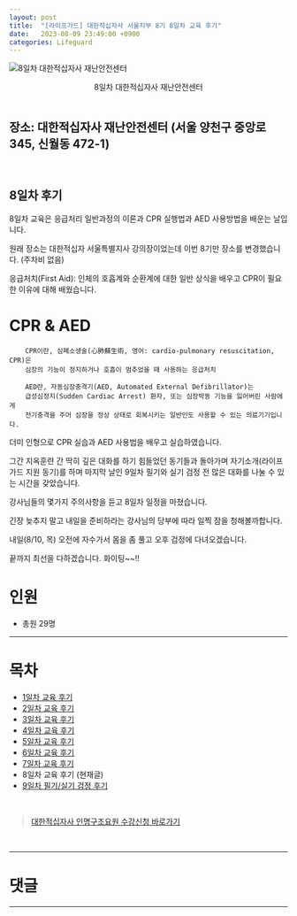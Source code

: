 ```yaml
---
layout: post
title:  "[라이프가드] 대한적십자사 서울지부 8기 8일차 교육 후기"
date:   2023-08-09 23:49:00 +0900
categories: Lifeguard
---
```


![8일차 대한적십자사 재난안전센터](https://github.com/neoroman/neoroman.github.io/raw/main/_images/lifeguard/Lifeguard-day8.jpg)
<center>8일차 대한적십자사 재난안전센터</center>

<BR />

## 장소: 대한적십자사 재난안전센터 (서울 양천구 중앙로 345, 신월동 472-1)

<BR />

## 8일차 후기
8일차 교육은 응급처리 일반과정의 이론과 CPR 실행법과 AED 사용방법을 배운는 날입니다.

원래 장소는 대한적십자 서울특별지사 강의장이었는데 이번 8기만 장소를 변경했습니다.
(주차비 없음)

응급처치(First Aid): 인체의 호흡계와 순환계에 대한 일반 상식을 배우고 CPR이 필요한 이유에 대해 배웠습니다.

# CPR & AED

        CPR이란, 심폐소생술(心肺蘇生術, 영어: cardio-pulmonary resuscitation, CPR)은 
        심장의 기능이 정지하거나 호흡이 멈추었을 때 사용하는 응급처치

        AED란, 자동심장충격기(AED, Automated External Defibrillator)는 
        급성심정지(Sudden Cardiac Arrest) 환자, 또는 심장박동 기능을 잃어버린 사람에게 
        전기충격을 주어 심장을 정상 상태로 회복시키는 일반인도 사용할 수 있는 의료기기입니다.

더미 인형으로 CPR 실습과 AED 사용법을 배우고 실습하였습니다.

그간 지옥훈련 간 딱히 깊은 대화를 하기 힘들었던 동기들과 돌아가며 자기소개(라이프가드 지원 동기)를 하며
마지막 날인 9일차 필기와 실기 검정 전 많은 대화를 나눌 수 있는 시간을 갖았습니다.

강사님들의 몇가지 주의사항을 듣고 8일차 일정을 마쳤습니다.

긴장 늦추지 말고 내일을 준비하라는 강사님의 당부에 따라 일찍 잠을 청해볼까합니다.

내일(8/10, 목) 오전에 자수가서 몸을 좀 풀고
오후 검정에 다녀오겠습니다.

끝까지 최선을 다하겠습니다. 화이팅~~!!



# 인원
 - 총원 29명



---
# 목차
- [1일차 교육 후기][day-1]
- [2일차 교육 후기][day-2]
- [3일차 교육 후기][day-3]
- [4일차 교육 후기][day-4]
- [5일차 교육 후기][day-5]
- [6일차 교육 후기][day-6]
- [7일차 교육 후기][day-7]
- 8일차 교육 후기 (현재글)
- [9일차 필기/실기 검정 후기][day-9]


<BR />

> [대한적십자사 인명구조요원 수강신청 바로가기][redcross]
<BR />

---

# 댓글
<script src="https://utteranc.es/client.js"
        repo="neoroman/neoroman.github.io"
        issue-term="pathname"
        label="utterances"
        theme="github-light"
        crossorigin="anonymous"
        async>
</script>

---

[day-1]: /RedCross-Lifeguard-day1
[day-2]: /RedCross-Lifeguard-day2
[day-3]: /RedCross-Lifeguard-day3
[day-4]: /RedCross-Lifeguard-day4
[day-5]: /RedCross-Lifeguard-day5
[day-6]: /RedCross-Lifeguard-day6
[day-7]: /RedCross-Lifeguard-day7
[day-8]: /RedCross-Lifeguard-day8
[day-9]: /RedCross-Lifeguard-day9
[redcross]: https://www.redcross.or.kr/learn/edu/edu.do?educode1=02&educode2=02&edutypecode=01
